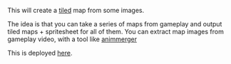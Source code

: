 This will create a [tiled](https://www.mapeditor.org/) map from some images.

The idea is that you can take a series of maps from gameplay and output tiled maps + spritesheet for all of them. You can extract map images from gameplay video, with a tool like [animmerger](https://bisqwit.iki.fi/source/animmerger.html)

This is deployed [here](https://konsumer.js.org/mapgen).
